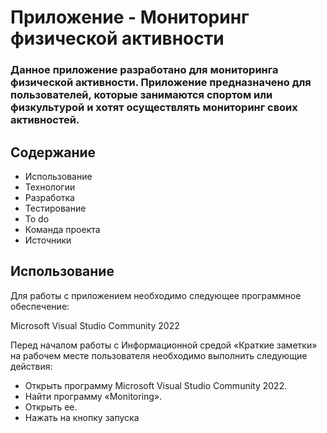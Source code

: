 # Приложение - Мониторинг физической активности

### Данное приложение разработано для мониторинга физической активности. Приложение предназначено для пользователей, которые занимаются спортом или физкультурой и хотят осуществлять мониторинг своих активностей.

## Содержание
- Использование
- Технологии
- Разработка
- Тестирование
- To do
- Команда проекта
- Источники

## Использование
Для работы с приложением необходимо следующее программное обеспечение:

Microsoft Visual Studio Community 2022

Перед началом работы с Информационной средой «Краткие заметки» на рабочем месте пользователя необходимо выполнить следующие действия:

- Открыть программу Microsoft Visual Studio Community 2022.
- Найти программу «Monitoring».
- Открыть ее.
- Нажать на кнопку запуска
